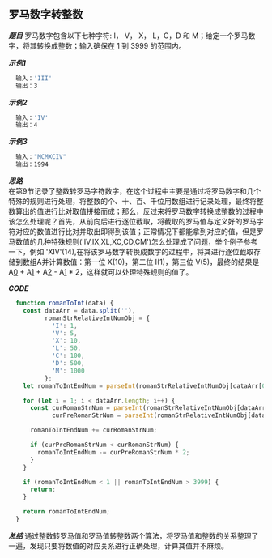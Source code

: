 ## 罗马数字转整数

***题目***
罗马数字包含以下七种字符: I， V， X， L，C，D 和 M；给定一个罗马数字，将其转换成整数；输入确保在 1 到 3999 的范围内。

***示例1***
``` javascript
  输入：'III'
  输出：3
```

***示例2***
``` javascript
  输入：'IV'
  输出：4
```
***示例3***
``` javascript
  输入："MCMXCIV"
  输出：1994
```

***思路***   
在第9节记录了整数转罗马字符数字，在这个过程中主要是通过将罗马数字和几个特殊的规则进行处理，将整数的个、十、百、千位用数组进行记录处理，最终将整数算出的值进行比对取值拼接而成；那么，反过来将罗马数字转换成整数的过程中该怎么处理呢？首先，从前向后进行逐位截取，将截取的罗马值与定义好的罗马字符对应的数值进行比对并取出即得到该值；正常情况下都能拿到对应的值，但是罗马数值的几种特殊规则('IV,IX,XL,XC,CD,CM')怎么处理成了问题，举个例子参考一下，例如 'XIV'(14),在将该罗马数字转换成数字的过程中，将其进行逐位截取存储到数组A并计算数值：第一位 X(10)，第二位 I(1)，第三位 V(5)，最终的结果是 A[0](10) + A[1](1) + A[2](5) - A[1](1) * 2，这样就可以处理特殊规则的值了。

***CODE***   
``` javascript
  function romanToInt(data) {
    const dataArr = data.split(''),
          romanStrRelativeIntNumObj = {
            'I': 1,
            'V': 5,
            'X': 10,
            'L': 50,
            'C': 100,
            'D': 500,
            'M': 1000
          };
    let romanToIntEndNum = parseInt(romanStrRelativeIntNumObj[dataArr[0]]);

    for (let i = 1; i < dataArr.length; i++) {
      const curRomanStrNum = parseInt(romanStrRelativeIntNumObj[dataArr[i]]),
            curPreRomanStrNum = parseInt(romanStrRelativeIntNumObj[dataArr[i - 1]]);

      romanToIntEndNum += curRomanStrNum;

      if (curPreRomanStrNum < curRomanStrNum) {
        romanToIntEndNum -= curPreRomanStrNum * 2;
      }
    }

    if (romanToIntEndNum < 1 || romanToIntEndNum > 3999) {
      return;
    }

    return romanToIntEndNum;
  }
```

***总结***
通过整数转罗马值和罗马值转整数两个算法，将罗马值和整数的关系整理了一遍，发现只要将数值的对应关系进行正确处理，计算其值并不麻烦。
